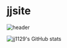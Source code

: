 # jjsite
![header](https://capsule-render.vercel.app/api?type=Cylinder&color=gradient&customColorList=0,2,2,5,30&text=JJ오신걸환경합니다.)



![jj1129's GitHub stats](https://github-readme-stats.vercel.app/api?username=jj1129&show_icons=true&theme=radical)
